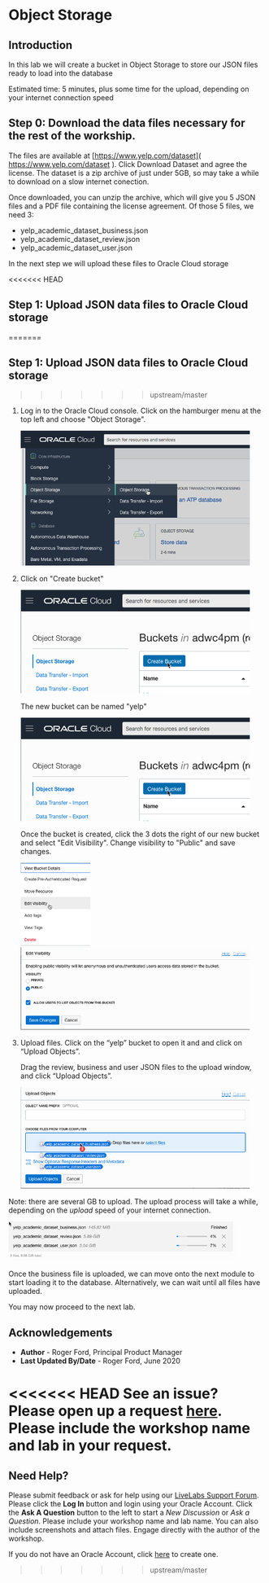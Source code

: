 # Object Storage

## Introduction
In this lab we will create a bucket in Object Storage to store our JSON files ready to load into the database

Estimated time: 5 minutes, plus some time for the upload, depending on your internet connection speed


## Step 0: Download the data files necessary for the rest of the workship.

The files are available at [https://www.yelp.com/dataset]( https://www.yelp.com/dataset ). Click Download Dataset and agree the license. The dataset is a zip archive of just under 5GB, so may take a while to download on a slow internet conection.

Once downloaded, you can unzip the archive, which will give you 5 JSON files and a PDF file containing the license agreement.
Of those 5 files, we need 3:
- yelp\_academic\_dataset\_business.json
- yelp\_academic\_dataset\_review.json
- yelp\_academic\_dataset\_user.json

In the next step we will upload these files to Oracle Cloud storage

<<<<<<< HEAD
## Step 1: Upload JSON data files to Oracle Cloud storage
=======
## **Step 1:** Upload JSON data files to Oracle Cloud storage
>>>>>>> upstream/master

1.  Log in to the Oracle Cloud console. Click on the hamburger menu at the top left and choose "Object Storage".

    ![](./images/object-storage.png " ")

2.  Click on "Create bucket"

    ![](./images/create-bucket.png " ")

    The new bucket can be named "yelp"

    ![](./images/create-bucket.png " ")

    Once the bucket is created, click the 3 dots the right of our new bucket and select "Edit Visibility". Change visibility to "Public" and save changes.

    ![](./images/edit-visibility.png " ")
    ![](./images/edit-visibility2.png " ")

3.  Upload files. Click on the “yelp” bucket to open it and and click on “Upload Objects”.
   
    Drag the review, business and user JSON files to the upload window, and click “Upload Objects”.

    ![](./images/upload-files.png " ")


Note: there are several GB to upload. The upload process will take a while, depending on the _upload_ speed of your internet connection.

   ![](./images/uploading.png " ")

Once the business file is uploaded, we can move onto the next module to start loading it to the database. Alternatively, we can wait until all files have uploaded.

You may now proceed to the next lab.

## Acknowledgements

- **Author** - Roger Ford, Principal Product Manager
- **Last Updated By/Date** - Roger Ford, June 2020

<<<<<<< HEAD
See an issue?  Please open up a request [here](https://github.com/oracle/learning-library/issues).   Please include the workshop name and lab in your request.
=======
## Need Help?
Please submit feedback or ask for help using our [LiveLabs Support Forum](https://community.oracle.com/tech/developers/categories/database-19c). Please click the **Log In** button and login using your Oracle Account. Click the **Ask A Question** button to the left to start a *New Discussion* or *Ask a Question*.  Please include your workshop name and lab name.  You can also include screenshots and attach files.  Engage directly with the author of the workshop.

If you do not have an Oracle Account, click [here](https://profile.oracle.com/myprofile/account/create-account.jspx) to create one.
>>>>>>> upstream/master
